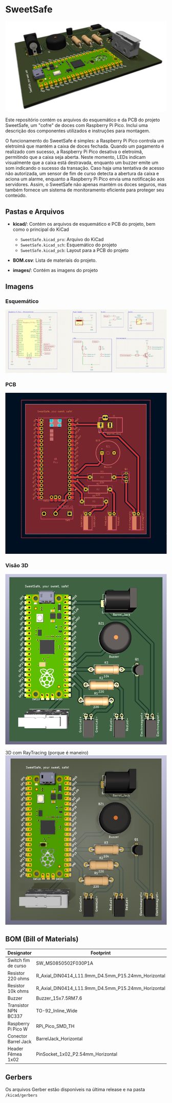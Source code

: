 # SweetSafe

![SweetSafe](./images/3drt_rotated.png)

Este repositório contém os arquivos do esquemático e da PCB do projeto SweetSafe, um "cofre" de doces com Raspberry Pi Pico. Inclui uma descrição dos componentes utilizados e instruções para montagem.

O funcionamento do SweetSafe é simples: a Raspberry Pi Pico controla um eletroímã que mantém a caixa de doces fechada. Quando um pagamento é realizado com sucesso, a Raspberry Pi Pico desativa o eletroímã, permitindo que a caixa seja aberta. Neste momento, LEDs indicam visualmente que a caixa está destravada, enquanto um buzzer emite um som indicando o sucesso da transação. Caso haja uma tentativa de acesso não autorizada, um sensor de fim de curso detecta a abertura da caixa e aciona um alarme, enquanto a Raspberry Pi Pico envia uma notificação aos servidores. Assim, o SweetSafe não apenas mantém os doces seguros, mas também fornece um sistema de monitoramento eficiente para proteger seu conteúdo.

## Pastas e Arquivos

- **kicad/**: Contém os arquivos de esquemático e PCB do projeto, bem como o principal do KiCad

  - `SweetSafe.kicad_pro`: Arquivo do KiCad
  - `SweetSafe.kicad_sch`: Esquemático do projeto
  - `SweetSafe.kicad_pcb`: Layout para a PCB do projeto

- **BOM.csv**: Lista de materiais do projeto.

- **images/**: Contém as imagens do projeto

## Imagens

### Esquemático

![Esquemático](./images/sch.png)

### PCB

![PCB](./images/pcb.png)

### Visão 3D

![3D](./images/3d.png)

3D com RayTracing (porque é maneiro)
![3D RayTracing](./images/3drt.png)

## BOM (Bill of Materials)

| Designator           | Footprint                                          | Quantity |
| -------------------- | -------------------------------------------------- | -------- |
| Switch fim de curso  | SW_MS0850502F030P1A                                | 1        |
| Resistor 220 ohms    | R_Axial_DIN0414_L11.9mm_D4.5mm_P15.24mm_Horizontal | 2        |
| Resistor 10k ohms    | R_Axial_DIN0414_L11.9mm_D4.5mm_P15.24mm_Horizontal | 1        |
| Buzzer               | Buzzer_15x7.5RM7.6                                 | 1        |
| Transistor NPN BC337 | TO-92_Inline_Wide                                  | 1        |
| Raspberry Pi Pico W  | RPi_Pico_SMD_TH                                    | 1        |
| Conector Barrel Jack | BarrelJack_Horizontal                              | 1        |
| Header Fêmea 1x02    | PinSocket_1x02_P2.54mm_Horizontal                  | 3        |

## Gerbers

Os arquivos Gerber estão disponíveis na última release e na pasta `/kicad/gerbers`
